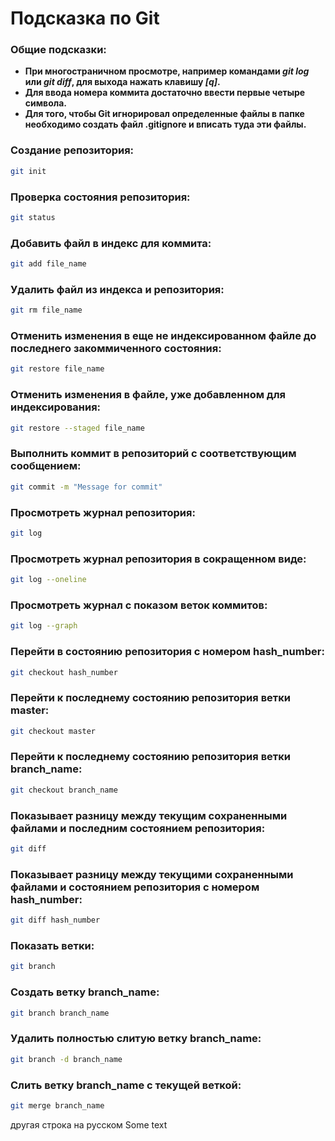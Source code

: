 # Подсказка по Git

### Общие подсказки:
* **При многостраничном просмотре, например командами *git log* или *git diff*, для выхода нажать клавишу *[q]*.**
* **Для ввода номера коммита достаточно ввести первые четыре символа.**
* **Для того, чтобы Git игнорировал определенные файлы в папке необходимо создать файл .gitignore и вписать туда эти файлы.**

### Создание репозитория:
```sh
git init
```
### Проверка состояния репозитория:
```sh
git status
```
### Добавить файл в индекс для коммита:
```sh
git add file_name
```
### Удалить файл из индекса и репозитория:
```sh
git rm file_name
```
### Отменить изменения в еще не индексированном файле до последнего закоммиченного состояния:
```sh
git restore file_name
```
### Отменить изменения в файле, уже добавленном для индексирования:
```sh
git restore --staged file_name
```
### Выполнить коммит в репозиторий с соответствующим сообщением:
```sh
git commit -m "Message for commit"
```
### Просмотреть журнал репозитория:
```sh
git log
```
### Просмотреть журнал репозитория в сокращенном виде:
```sh
git log --oneline
```
### Просмотреть журнал с показом веток коммитов:
```sh
git log --graph
```
### Перейти в состоянию репозитория с номером hash_number:
```sh
git checkout hash_number
```
### Перейти к последнему состоянию репозитория ветки master:
```sh
git checkout master
```
### Перейти к последнему состоянию репозитория ветки branch_name:
```sh
git checkout branch_name
```
### Показывает разницу между текущим сохраненными файлами и последним состоянием репозитория: 
```sh
git diff
```
### Показывает разницу между текущими сохраненными файлами и состоянием репозитория с номером hash_number:
```sh
git diff hash_number
```
### Показать ветки:
```sh
git branch
```
### Создать ветку branch_name:
```sh
git branch branch_name
```
### Удалить полностью слитую ветку branch_name:
```sh
git branch -d branch_name
```
### Слить ветку branch_name с текущей веткой:
```sh
git merge branch_name
```

другая строка на русском
Some text

